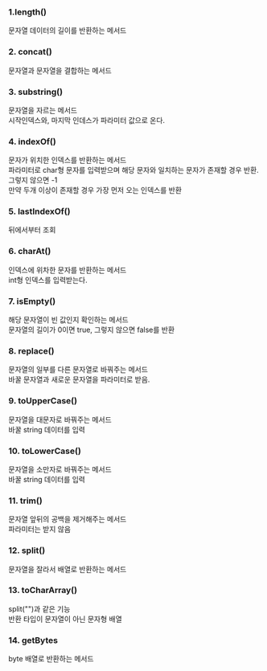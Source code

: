 ### 1.length()
문자열 데이터의 길이를 반환하는 메서드

### 2. concat()
문자열과 문자열을 결합하는 메서드

### 3. substring()
문자열을 자르는 메서드 <br/>
시작인덱스와, 마지막 인데스가 파라미터 값으로 온다.

### 4. indexOf()
문자가 위치한 인덱스를 반환하는 메서드<br/>
파라미터로 char형 문자를 입력받으며 해당 문자와 일치하는 문자가 존재할 경우 반환. 그렇지 않으면 -1<br/>
만약 두개 이상이 존재할 경우 가장 먼저 오는 인덱스를 반환

### 5. lastIndexOf()
뒤에서부터 조회

### 6. charAt()
인덱스에 위차한 문자를 반환하는 메서드 <br/>
int형 인덱스를 입력받는다.

### 7. isEmpty()
해당 문자열이 빈 값인지 확인하는 메서드 <br/>
문자열의 길이가 0이면 true, 그렇지 않으면 false를 반환

### 8. replace()
문자열의 일부를 다른 문자열로 바꿔주는 메서드 <br/>
바꿀 문자열과 새로운 문자열을 파라미터로 받음.

### 9. toUpperCase()
문자열을 대문자로 바꿔주는 메서드 <br/>
바꿀 string 데이터를 입력

### 10. toLowerCase()
문자열을 소만자로 바꿔주는 메서드 <br/>
바꿀 string 데이터를 입력

### 11. trim()
문자열 앞뒤의 공백을 제거해주는 메서드 <br/>
파라미터는 받지 않음

### 12. split()
문자열을 잘라서 배열로 반환하는 메서드 <br/>

### 13. toCharArray()
split("")과 같은 기능 <br/>
반환 타입이 문자열이 아닌 문자형 배열

### 14. getBytes
byte 배열로 반환하는 메서드
